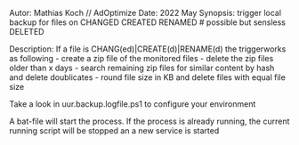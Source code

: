 Autor:				Mathias Koch // AdOptimize
Date:					2022 May
Synopsis:			trigger local backup for files on
							CHANGED
							CREATED
							RENAMED
							# possible but sensless DELETED

Description:	If a file is CHANG(ed)|CREATE(d)|RENAME(d) the triggerworks as
              following
							- create a zip file of the monitored files
							- delete the zip files older than x days 
							- search remaining zip files for similar content by hash and
								delete doublicates
							- round file size in KB and delete files with equal file size

Take a look in uur.backup.logfile.ps1 to configure your environment

A bat-file will start the process. If the process is already running, the current running script will be stopped an a new service is started
							

